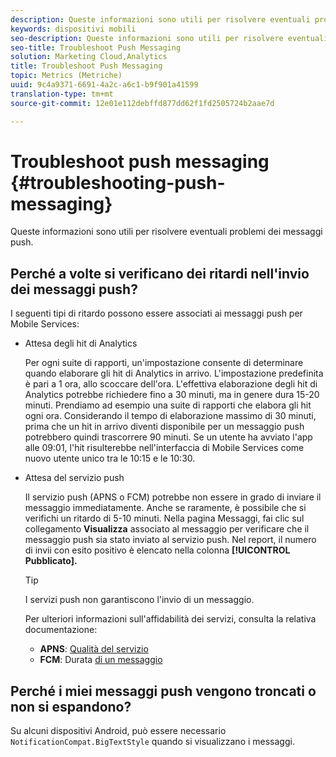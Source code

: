 ```yaml
---
description: Queste informazioni sono utili per risolvere eventuali problemi dei messaggi push.
keywords: dispositivi mobili
seo-description: Queste informazioni sono utili per risolvere eventuali problemi dei messaggi push.
seo-title: Troubleshoot Push Messaging
solution: Marketing Cloud,Analytics
title: Troubleshoot Push Messaging
topic: Metrics (Metriche)
uuid: 9c4a9371-6691-4a2c-a6c1-b9f901a41599
translation-type: tm+mt
source-git-commit: 12e01e112debffd877dd62f1fd2505724b2aae7d

---
```



# Troubleshoot push messaging {#troubleshooting-push-messaging}

Queste informazioni sono utili per risolvere eventuali problemi dei messaggi push.

## Perché a volte si verificano dei ritardi nell'invio dei messaggi push?

I seguenti tipi di ritardo possono essere associati ai messaggi push per Mobile Services:

* Attesa degli hit di Analytics

   Per ogni suite di rapporti, un'impostazione consente di determinare quando elaborare gli hit di Analytics in arrivo. L'impostazione predefinita è pari a 1 ora, allo scoccare dell'ora. L'effettiva elaborazione degli hit di Analytics potrebbe richiedere fino a 30 minuti, ma in genere dura 15-20 minuti. Prendiamo ad esempio una suite di rapporti che elabora gli hit ogni ora. Considerando il tempo di elaborazione massimo di 30 minuti, prima che un hit in arrivo diventi disponibile per un messaggio push potrebbero quindi trascorrere 90 minuti. Se un utente ha avviato l'app alle 09:01, l'hit risulterebbe nell'interfaccia di Mobile Services come nuovo utente unico tra le 10:15 e le 10:30.

* Attesa del servizio push

   Il servizio push (APNS o FCM) potrebbe non essere in grado di inviare il messaggio immediatamente. Anche se raramente, è possibile che si verifichi un ritardo di 5-10 minuti. Nella pagina Messaggi, fai clic sul collegamento **Visualizza** associato al messaggio per verificare che il messaggio push sia stato inviato al servizio push. Nel report, il numero di invii con esito positivo è elencato nella colonna **[!UICONTROL Pubblicato].**

   >[!TIP]
   >
   >I servizi push non garantiscono l'invio di un messaggio.

   Per ulteriori informazioni sull'affidabilità dei servizi, consulta la relativa documentazione:

   * **APNS**: [Qualità del servizio](https://developer.apple.com/library/content/documentation/NetworkingInternet/Conceptual/RemoteNotificationsPG/APNSOverview.html#//apple_ref/doc/uid/TP40008194-CH8-SW5)
   * **FCM**: Durata [di un messaggio](https://firebase.google.com/docs/cloud-messaging/concept-options#lifetime)

## Perché i miei messaggi push vengono troncati o non si espandono?

Su alcuni dispositivi Android, può essere necessario `NotificationCompat.BigTextStyle` quando si visualizzano i messaggi.
